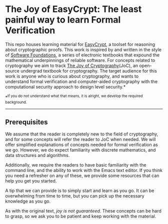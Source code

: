 # The Joy of EasyCrypt: The least painful way to learn Formal Verification

This repo houses learning material for [EasyCrypt](https://github.com/EasyCrypt/easycrypt), a toolset for reasoning about cryptographic proofs. This work is inspired by and written in the style of [Software Foundations](https://softwarefoundations.cis.upenn.edu/), a series of electronic textbooks that expound the mathematical underpinnings of reliable software. For concepts related to cryptography we aim to track [The Joy of Cryptography](https://joyofcryptography.com/)(JoC), an open-source undergrad textbook for cryptography. The target audience for this work is anyone who is curious about cryptography, and wants to understand formal verification and computer-aided cryptography with the computational security approach to design level security.*


*<sup>If you do not understand what that means, it is alright, we develop the required background.</sup>

---


## Prerequisites
We assume that the reader is completely new to the field of cryptography, and for some concepts will refer the reader to JoC when needed. We will offer simplified explanations of concepts needed for formal verification as we go. However, we do expect familiarity with discrete mathematics, and data structures and algorithms. 

Additionally, we require the readers to have basic familiarity with the command line, and the ability to work with the Emacs text editor. If you think you need a refresher on any of these, we provide some resources that can help you get you started.

A tip that we can provide is to simply start and learn as you go. It can be overwhelming from time to time, but you can pick up the necessary knowledge as you go.


As with the original text, *joy is not guaranteed*. These concepts can be hard to grasp, so we ask you to be patient and keep working with the material.